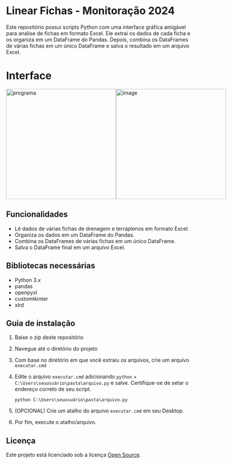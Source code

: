 # Linear Fichas - Monitoração 2024
Este repositório possui scripts Python com uma interface gráfica amigável para análise de fichas em formato Excel. Ele extrai os dados de cada ficha e os organiza em um DataFrame do Pandas. Depois, combina os DataFrames de várias fichas em um único DataFrame e salva o resultado em um arquivo Excel.

# Interface

<div style="display: flex; flex-direction: row; align-items: center;">
  <img src="https://github.com/josu-liveira/cnro-fichas/assets/167824520/cdd1e5b9-a7a6-407a-9896-e0fde8af00b5" alt="programa" style="width: 300px;"/>
  <img src="https://github.com/josu-liveira/cnro-fichas/assets/167824520/adac9536-eb99-47b9-a126-fb48c773a71e" alt="image" style="width: 300px;"/>
</div>



## Funcionalidades

- Lê dados de várias fichas de drenagem e terraplenos em formato Excel.
- Organiza os dados em um DataFrame do Pandas.
- Combina os DataFrames de várias fichas em um único DataFrame.
- Salva o DataFrame final em um arquivo Excel.

## Bibliotecas necessárias

- Python 3.x
- pandas
- openpyxl
- customtkinter
- xlrd

## Guia de instalação

1. Baixe o zip deste repositório

2. Navegue até o diretório do projeto

3. Com base no diretório em que você extraiu os arquivos, crie um arquivo `executar.cmd`

5. Edite o arquivo `executar.cmd` adicionando `python` + `C:\Users\seuusuário\pasta\arquivo.py` e salve. Certifique-se de setar o endereço correto de seu script.

    ```
    python C:\Users\seuusuário\pasta\arquivo.py
    ```

6. (OPCIONAL) Crie um atalho do arquivo `executar.cmd` em seu Desktop.
   
7. Por fim, execute o atalho/arquivo.

## Licença

Este projeto está licenciado sob a licença [Open Source](https://opensource.org/licenses/MIT).

